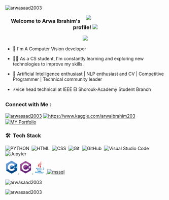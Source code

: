 <p align="left"> <img src="https://komarev.com/ghpvc/?username=arwasaad2003&label=Profile%20views&color=0e75b6&style=flat" alt="arwasaad2003" /> </p>

<img width="250" align="right" src="https://c.tenor.com/_DOBjnGspYAAAAAM/code-coding.gif">

<h3 align="center">
  Welcome to Arwa Ibrahim's profile!
  <img src="https://media.giphy.com/media/hvRJCLFzcasrR4ia7z/giphy.gif" width="28">
</h3>

<!-- Typing SVG by DenverCoder1 - https://github.com/DenverCoder1/readme-typing-svg -->
<p align="center">
  <a href="https://github.com/DenverCoder1/readme-typing-svg"><img src="https://readme-typing-svg.herokuapp.com/?lines=AI-%20developer;Always%20learning%20new%20things&font=Fira%20Code&center=true&width=440&height=45&color=f75c7e&vCenter=true&size=22"></a>
</p> 

- 🏢 I'm A Computer Vision developer
  
- 👨‍💻 As a CS student, I'm constantly learning and exploring new technologies to improve my skills.

- 🌟 Artificial Intelligence enthusiast | NLP enthusiast and CV | Competitive Programmer | Technical community leader 

- ⚡vice head technical at IEEE El Shorouk-Academy Student Branch


### Connect with Me :
<p align="left">
<a href="https://www.linkedin.com/in/arwa-ibrahim-72382722a/" target="blank"><img align="center" src="https://raw.githubusercontent.com/rahuldkjain/github-profile-readme-generator/master/src/images/icons/Social/linked-in-alt.svg" alt="arwasaad2003" height="30" width="40" /></a>
<a href="https://kaggle.com/https://www.kaggle.com/arwaibrahim203" target="blank"><img align="center" src="https://raw.githubusercontent.com/rahuldkjain/github-profile-readme-generator/master/src/images/icons/Social/kaggle.svg" alt="https://www.kaggle.com/arwaibrahim203" height="30" width="40" /></a>
<a href="https://arwasaad2003.github.io/my-portfolio" target="blank">
  <img align="center" src="https://raw.githubusercontent.com/rahuldkjain/github-profile-readme-generator/master/src/images/icons/Social/Website.svg" alt="MY Portfolio" height="80" width="80" /></a>

  
<!--<a href="https://web.facebook.com/profile.php?id=100074027000932" target="blank"><img align="center" src="https://raw.githubusercontent.com/rahuldkjain/github-profile-readme-generator/master/src/images/icons/Social/facebook.svg" alt="arwasaad2003" height="30" width="40" /></a>-->






### 🛠 &nbsp;Tech Stack
![PYTHON](https://img.shields.io/badge/-Python-05122A?style=flat&logo=python)&nbsp;
![HTML](https://img.shields.io/badge/-HTML-05122A?style=flat&logo=HTML5)&nbsp;
![CSS](https://img.shields.io/badge/-CSS-05122A?style=flat&logo=CSS3&logoColor=1572B6)&nbsp;
![Git](https://img.shields.io/badge/-Git-05122A?style=flat&logo=git)&nbsp;
![GitHub](https://img.shields.io/badge/-GitHub-05122A?style=flat&logo=github)&nbsp;
![Visual Studio Code](https://img.shields.io/badge/-Visual%20Studio%20Code-05122A?style=flat&logo=visual-studio-code&logoColor=007ACC)&nbsp;
![Jupyter](https://img.shields.io/badge/-Jupyter-05122A?style=flat&logo=Jupyter)&nbsp;


<p align="left">
<a href="https://www.w3schools.com/cpp/" target="_blank" rel="noreferrer"> <img src="https://raw.githubusercontent.com/devicons/devicon/master/icons/cplusplus/cplusplus-original.svg" alt="cplusplus" width="40" height="40"/> </a>
<a href="https://www.w3schools.com/cs/" target="_blank" rel="noreferrer"> <img src="https://raw.githubusercontent.com/devicons/devicon/master/icons/csharp/csharp-original.svg" alt="csharp" width="40" height="40"/> </a>
</a> <a href="https://www.java.com" target="_blank" rel="noreferrer"> <img src="https://raw.githubusercontent.com/devicons/devicon/master/icons/java/java-original.svg" alt="java" width="40" height="40"/> </a>
<a href="https://www.microsoft.com/en-us/sql-server" target="_blank" rel="noreferrer"> <img src="https://www.svgrepo.com/show/303229/microsoft-sql-server-logo.svg" alt="mssql" width="40" height="40"/> </a></p>


<p><img align="center" src="https://github-readme-stats.vercel.app/api/top-langs?username=arwasaad2003&show_icons=true&locale=en&layout=compact&theme=radical" alt="arwasaad2003" /></p>


<p > <img src="https://github-readme-stats.vercel.app/api?username=arwasaad2003&show_icons=true&theme=radical" alt="arwasaad2003" /> </p>




<!------->

<!--


<p > <img src="https://github-readme-stats.vercel.app/api?username=arwasaad2003&show_icons=true&theme=radical" alt="arwasaad2003" /> </p>


<img align="left" src="https://github-readme-stats.vercel.app/api/top-langs?username=yousefdergham&show_icons=true&locale=en&layout=compact&theme=radical" alt="most used languages" />
<br>
<a href="https://komarev.com/ghpvc/?username=yousefdergham&style=for-the-badge">
    <img src="https://komarev.com/ghpvc/?username=yousefdergham&style=for-the-badge">
</a>

